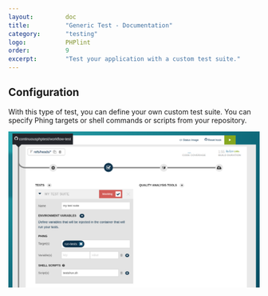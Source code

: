 ```yaml
---
layout:         doc
title:          "Generic Test - Documentation"
category:       "testing"
logo:           PHPlint
order:          9
excerpt:        "Test your application with a custom test suite."
---
```


## Configuration
With this type of test, you can define your own custom test suite. You can specify Phing targets or shell commands or scripts from your repository.

![Generic Test configuration](/assets/doc/testing/generic/configuration.png)
